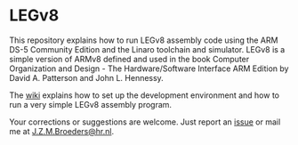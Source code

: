 # LEGv8 #

This repository explains how to run LEGv8 assembly code using the ARM DS-5 Community Edition and the Linaro toolchain and simulator. LEGv8 is a simple version of ARMv8 defined and used in the book Computer Organization and Design - The Hardware/Software Interface ARM Edition by David A. Patterson and John L. Hennessy.

The [wiki](https://bitbucket.org/HarryBroeders/legv8/wiki/Home) explains how to set up the development environment and how to run a very simple LEGv8 assembly program.

Your corrections or suggestions are welcome. Just report an [issue](https://bitbucket.org/HarryBroeders/legv8/issues?status=new&status=open) or mail me at [J.Z.M.Broeders@hr.nl](mailto:j.z.m.broeders@hr.nl).